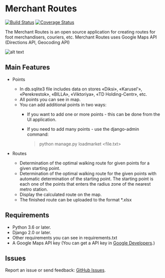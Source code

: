 Merchant Routes
====================

[![Build Status](https://travis-ci.org/grybakov/MerchRoutes.svg?branch=master)](https://travis-ci.org/grybakov/MerchRoutes)
[![Coverage Status](https://coveralls.io/repos/github/grybakov/MerchRoutes/badge.svg?branch=master)](https://coveralls.io/github/grybakov/MerchRoutes?branch=master)

The Merchant Routes is an open source application for creating routes for foot merchandisers, couriers, etc.
Merchant Routes uses Google Maps API (Directions API, Geocoding API)

![alt text](./mroute/static/screens/process.gif "Merchant Routes Screenshot Map")

Main Features
---------------
- Points
  - In db.sqlite3 file includes data on stores «Diksi», «Karusel'», «Perekrestok», «BILLA», «Viktoriya», «TD Holding-Centr», etc.
  - All points you can see in map.
  - You can add additional points in two ways:
    - If you want to add one or more points - this can be done from the UI application.
    - If you need to add many points - use the django-admin command:

      > python manage.py loadmarket <file.txt>

- Routes
  - Determination of the optimal walking route for given points for a given starting point.
  - Determination of the optimal walking route for the given points with automatic determination of the starting point.
 The starting point is each one of the points that enters the radius zone of the nearest metro station.
  - Display the calculated route on the map.
  - The finished route can be uploaded to the format *.xlsx

Requirements
---------------

  - Python 3.6 or later.
  - Django 2.0 or later.
  - Other requirements you can see in requirements.txt
  - A Google Maps API key (You can get a API key in [Google Developers](https://developers.google.com/maps/web-services/).)

Issues
---------------

Report an issue or send feedback: [GitHub Issues](https://github.com/grybakov/MerchRoutes/issues).

